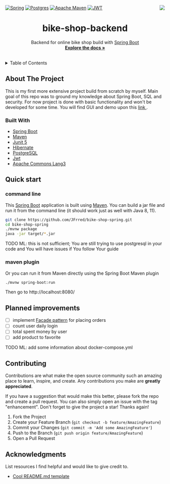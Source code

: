 [![Spring](https://img.shields.io/badge/spring-%236DB33F.svg?style=for-the-badge&logo=spring&logoColor=white)](https://spring.io/)
[![Postgres](https://img.shields.io/badge/postgres-%23316192.svg?style=for-the-badge&logo=postgresql&logoColor=white)](https://www.postgresql.org/)
[![Apache Maven](https://img.shields.io/badge/Apache%20Maven-C71A36?style=for-the-badge&logo=Apache%20Maven&logoColor=white)](https://maven.apache.org/)
[![JWT](https://img.shields.io/badge/JWT-black?style=for-the-badge&logo=JSON%20web%20tokens)](https://jwt.io)
<a href="https://www.linkedin.com/in/fryderyk-j-04a7aa221/"><img align="right" src="https://img.shields.io/badge/linkedin-%230077B5.svg?style=for-the-badge&logo=linkedin&logoColor=white"></a>


<div align="center">
<h1 align="center">bike-shop-backend</h1>

  <p align="center">
   Backend for online bike shop build with <a href="https://spring.io/guides/gs/spring-boot/">Spring Boot</a>
    <br />
    <a href="https://github.com/JFrred/eshop-backend"><strong>Explore the docs »</strong></a>
    <br />
    <br />

  </p>
</div>

<details>
  <summary>Table of Contents</summary>
  <ol>
    <li>
      <a href="#about-the-project">About The Project</a>
      <ul>
        <li><a href="#built-with">built with</a></li>
      </ul>
    </li>
    <li>
      <a href="#getting-started">Quick start</a>
      <ul>
        <li><a href="#prerequisites">command line</a></li>
        <li><a href="#installation">maven plugin</a></li>
      </ul>
    </li>
    <li><a href="#improvements">Planned improvements</a></li>
    <li><a href="#contributing">Contributing</a></li>
    <li><a href="#acknowledgments">Acknowledgments</a></li>
  </ol>
</details>

## About The Project

This is my first more extensive project build from scratch by myself. Main goal of this repo was to ground my knowledge about
Spring Boot, SQL and security. For now project is done with basic functionality and won't be developed for some time.
You will find GUI and demo upon 
this <a href="https://github.com/JFrred/eshop-frontend-angular"> link </a>.

### Built With

* [Spring Boot](https://spring.io/)
* [Maven](https://maven.apache.org/)
* [Junit 5](https://junit.org/junit5/)
* [Hibernate](https://hibernate.org/)
* [PostgreSQL](https://www.postgresql.org/)
* [Jwt](https://jwt.io)
* [Apache Commons Lang3](https://commons.apache.org/)

## Quick start

### command line

This [Spring Boot](https://spring.io/guides/gs/spring-boot/) application is built
using [Maven](https://spring.io/guides/gs/maven/). You can build a jar file and run it from the command line (it should
work just as well with Java 8, 11).

  ```sh
git clone https://github.com/JFrred/bike-shop-spring.git
cd bike-shop-spring
./mvnw package
java -jar target/*.jar
  ```

TODO ML: this is not sufficient; You are still trying to use postgresql in your code and You will have issues if You follow Your guide

### maven plugin

Or you can run it from Maven directly using the Spring Boot Maven plugin

  ```sh
./mvnw spring-boot:run
  ```

Then go to http://localhost:8080/

## Planned improvements

- [ ] implement [Facade pattern](https://www.sihui.io/design-pattern-facade/) for placing orders
- [ ] count user daily login
- [ ] total spent money by user
- [ ] add product to favorite

TODO ML: add some information about docker-compose.yml

## Contributing

Contributions are what make the open source community such an amazing place to learn, inspire, and create. Any
contributions you make are **greatly appreciated**.

If you have a suggestion that would make this better, please fork the repo and create a pull request. You can also
simply open an issue with the tag "enhancement". Don't forget to give the project a star! Thanks again!

1. Fork the Project
2. Create your Feature Branch (`git checkout -b feature/AmazingFeature`)
3. Commit your Changes (`git commit -m 'Add some AmazingFeature'`)
4. Push to the Branch (`git push origin feature/AmazingFeature`)
5. Open a Pull Request

## Acknowledgments

List resources I find helpful and would like to give credit to.

* [Cool README.md template](https://github.com/othneildrew/Best-README-Template)
